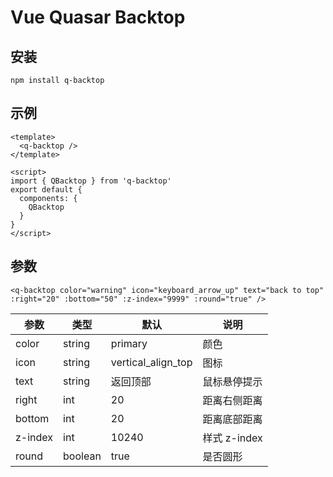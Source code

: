 # Vue Quasar Backtop

## 安装

```shell
npm install q-backtop
```

## 示例

```vue
<template>
  <q-backtop />
</template>

<script>
import { QBacktop } from 'q-backtop'
export default {
  components: {
    QBacktop
  }
}
</script>
```

## 参数

```VUE
<q-backtop color="warning" icon="keyboard_arrow_up" text="back to top" :right="20" :bottom="50" :z-index="9999" :round="true" />
```

| 参数    | 类型    | 默认               | 说明         |
| ------- | ------- | ------------------ | ------------ |
| color   | string  | primary            | 颜色         |
| icon    | string  | vertical_align_top | 图标         |
| text    | string  | 返回顶部           | 鼠标悬停提示 |
| right   | int     | 20                 | 距离右侧距离 |
| bottom  | int     | 20                 | 距离底部距离 |
| z-index | int     | 10240              | 样式 z-index |
| round   | boolean | true               | 是否圆形     |

